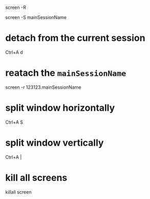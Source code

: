 screen -R

screen -S mainSessionName

# detach from the current session
Ctrl+A d

# reatach the `mainSessionName`
screen -r 123123.mainSessionName

# split window horizontally
Ctrl+A S 

# split window vertically
Ctrl+A |

# kill all screens
killall screen
